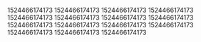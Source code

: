 1524466174173
1524466174173
1524466174173
1524466174173
1524466174173
1524466174173
1524466174173
1524466174173
1524466174173
1524466174173
1524466174173
1524466174173
1524466174173
1524466174173
1524466174173